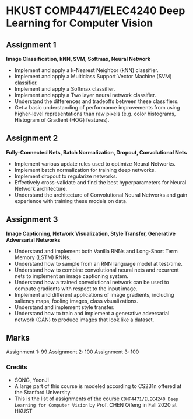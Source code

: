 # HKUST COMP4471/ELEC4240 Deep Learning for Computer Vision

## Assignment 1
**Image Classification, kNN, SVM, Softmax, Neural Network**
* Implement and apply a k-Nearest Neighbor (kNN) classifier.
* Implement and apply a Multiclass Support Vector Machine (SVM) classifier.
* Implement and apply a Softmax classifier.
* Implement and apply a Two layer neural network classifier.
* Understand the differences and tradeoffs between these classifiers.
* Get a basic understanding of performance improvements from using higher-level representations than raw pixels (e.g. color histograms, Histogram of Gradient (HOG) features).

## Assignment 2
**Fully-Connected Nets, Batch Normalization, Dropout, Convolutional Nets**
* Implement various update rules used to optimize Neural Networks.
* Implement batch normalization for training deep networks.
* Implement dropout to regularize networks.
* Effectively cross-validate and find the best hyperparameters for Neural Network architecture.
* Understand the architecture of Convolutional Neural Networks and gain experience with training these models on data.

## Assignment 3
**Image Captioning, Network Visualization, Style Transfer, Generative Adversarial Networks**
* Understand and implement both Vanilla RNNs and Long-Short Term Memory (LSTM) RNNs.
* Understand how to sample from an RNN language model at test-time.
* Understand how to combine convolutional neural nets and recurrent nets to implement an image captioning system.
* Understand how a trained convolutional network can be used to compute gradients with respect to the input image.
* Implement and different applications of image gradients, including saliency maps, fooling images, class visualizations.
* Understand and implement style transfer.
* Understand how to train and implement a generative adversarial network (GAN) to produce images that look like a dataset.

## Marks
Assignment 1: 99
Assignment 2: 100
Assignment 3: 100

### Credits
* SONG, YeonJi
* A large part of this course is modeled according to CS231n offered at the Stanford University.
* This is the list of assignments of the course `COMP4471/ELEC4240 Deep Learning for Computer Vision` by Prof. CHEN Qifeng in Fall 2020 at HKUST
